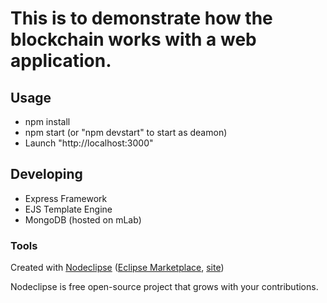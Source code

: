 

# This is to demonstrate how the blockchain works with a web application. 


## Usage

  - npm install
  - npm start (or "npm devstart" to start as deamon)
  - Launch "http://localhost:3000"

## Developing
  - Express Framework
  - EJS Template Engine
  - MongoDB (hosted on mLab)

### Tools

Created with [Nodeclipse](https://github.com/Nodeclipse/nodeclipse-1)
 ([Eclipse Marketplace](http://marketplace.eclipse.org/content/nodeclipse), [site](http://www.nodeclipse.org))   

Nodeclipse is free open-source project that grows with your contributions.

